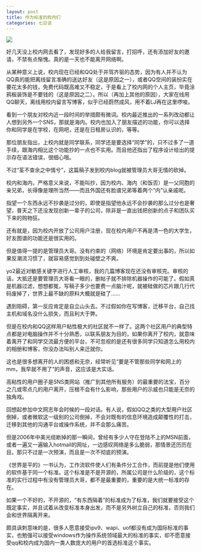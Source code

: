 ```yaml
---
layout: post
title: 作为标准的校内们
categories: 七日谈
---
```

![](https://ws1.sinaimg.cn/large/4b91f9d5gy1fvlzpaiog0j20go0by448.jpg)

好几天没上校内网去看了，发现好多的人给我留言，打招呼，还有添加好友的邀请，不禁有点惭愧。真的是一天也不能离开网络啊。

从某种意义上说，校内现在已经和QQ处于并驾齐驱的态势，因为有人并不认为QQ真的能把离线留言准确的送达好友（这是原因之一），或者QQ空间的装扮实在要花太多的钱，免费代码既高难又不稳定，于是看上了校内网的个人主页，毕竟涂鸦板装饰是不要钱的（这是原因之二）。所以（再加上其他的原因），大家在线用QQ聊天，离线用校内留言写博客，似乎已经蔚然成风，用不着LJ再在这里啰唆。

看到一个朋友对校内近一段时间的举措颇有微词。校内最近推出的一系列改动都让人想到另外一个SNS，那就是海内。校内也加入了朋友描述的功能，你可以选择你和同学是在学校，在网吧，还是在日租房认识的，等等。

那位朋友指出，上校内就是同学联系，同学还是要选择“同学”的，只不过多了一道手续，跟海内相比这个功能抄的一点也不实用。而且他还指出了程序设计给出的提示存在语法错误，很细心哦。

不过“荃不查余之中情兮”，这篇稿子发到校内blog就被管理员大哥无情的砍掉。

校内和海内，严格意义来说，不能叫抄，因为校内、海内（和饭否）是一父同胞的亲兄弟，长得像是理所当然——而且外国还有脸谱兄弟等着两个“内”认亲戚呢。

指望一个东西永远不抄袭是过分的，即使是指望他永远不会抄袭的那么过分也是奢望，普天之下还没发现创新一辈子的公司，除非是一直出钱把创新的点子和团队买下来的购物狂。

还有就是，因为校内开放了公司用户注册，现在校内用户不再是清一色的大学生，好友图谱的功能还是很实用的。

但是值得一提的是管理员大哥。没有约束的（网络）环境是肯定要出事的，所以如果反潮流习惯了，就容易感觉到到处碰壁之不爽。

yo2最近对敏感关键字进行人工审核，我的几篇博客现在还没有审核完。审核的话，大抵还是要管理员大哥看一眼的，删帖子就不排除机器操作的可能了。假如真是机器过滤，想想都冤，写稿子多少也要费一点脑汁呢，就被硅做的芯片跟几行代码废掉了，世界上最不缺的原料大概就是硅了……

遇到阻碍，第一反应肯定是自立山头去。不过假如你在写博客，迁移平台，自己找主机和域名没什么损失，而且利大于弊。

但是在校内和QQ这样用户粘性极大的社区就不一样了。这两个社区用户的典型特点都是对电脑操作并不十分熟悉，以联系朋友为目的，如果你离开了校内，就意味着离开了和同学交流最方便的平台，不可忽视的是还有很多同学只知道怎么用校内的相册和博客，你没办法叫别人来迁就你。

这也是很多想离开的人的困惑和无奈，经常听见“要是不管那些同学和网上的mm，我早就不用了”的声音，这应该是大实话。

高粘性的用户圈子是SNS类网站（推广到其他所有服务）的最重要的法宝，百分之几或零点几的用户离开，压根不会有什么影响，那些用户的示威也只能是无奈的独角戏。

回想起参加中文网志年会时候的一段对话。有人说，假如QQ之类的大型用户社区倒掉，或者微软这一级别的公司倒掉，不会对既有的信息环境造成颠覆性的打击，迁移到其他的沟通平台或操作系统，并不会那么痛苦。

但是2006年中美光缆断掉的那一瞬间，曾经有多少人守在登陆不上的MSN前面，或者一遍又一遍输入hotmail的网址，一边感叹网络是多么脆弱，那情景还历历在目。那只不过是一次预演，而且是一次不彻底的预演。

《世界是平的》一书认为，工作流软件使人们有条件分工合作，而前提是他们使用的软件基于同一个标准。这个标准是不是开源的，所属公司是什么阶级的，这个标准的实行过程中有没有管理员大哥，都不是最重要的，重要的是大统一标准的存在。

如果一个不好的，不开源的，“有东西隔着”的标准成为了标准，我们就要接受这个既定事实，并且试着从改变标准本身出发，而不是另外树立自己的标准，否则我们会和世界隔离开来。

颇具讽刺意味的是，很多人愿意接受ipv9、wapi、uof都没有成为国际标准的事实，也勉强可以接受windows作为操作系统领域最大的标准的事实，却不愿意接受qq和校内成为国内一类人数庞大的用户的首选标准这个事实。